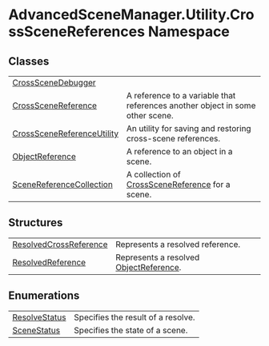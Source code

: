 # AdvancedSceneManager.Utility.CrossSceneReferences Namespace






## Classes
<table>
<tr>
<td><a href="T_AdvancedSceneManager_Utility_CrossSceneReferences_CrossSceneDebugger">CrossSceneDebugger</a></td>
<td> </td></tr>
<tr>
<td><a href="T_AdvancedSceneManager_Utility_CrossSceneReferences_CrossSceneReference">CrossSceneReference</a></td>
<td>A reference to a variable that references another object in some other scene.</td></tr>
<tr>
<td><a href="T_AdvancedSceneManager_Utility_CrossSceneReferences_CrossSceneReferenceUtility">CrossSceneReferenceUtility</a></td>
<td>An utility for saving and restoring cross-scene references.</td></tr>
<tr>
<td><a href="T_AdvancedSceneManager_Utility_CrossSceneReferences_ObjectReference">ObjectReference</a></td>
<td>A reference to an object in a scene.</td></tr>
<tr>
<td><a href="T_AdvancedSceneManager_Utility_CrossSceneReferences_SceneReferenceCollection">SceneReferenceCollection</a></td>
<td>A collection of <a href="T_AdvancedSceneManager_Utility_CrossSceneReferences_CrossSceneReference">CrossSceneReference</a> for a scene.</td></tr>
</table>

## Structures
<table>
<tr>
<td><a href="T_AdvancedSceneManager_Utility_CrossSceneReferences_ResolvedCrossReference">ResolvedCrossReference</a></td>
<td>Represents a resolved reference.</td></tr>
<tr>
<td><a href="T_AdvancedSceneManager_Utility_CrossSceneReferences_ResolvedReference">ResolvedReference</a></td>
<td>Represents a resolved <a href="T_AdvancedSceneManager_Utility_CrossSceneReferences_ObjectReference">ObjectReference</a>.</td></tr>
</table>

## Enumerations
<table>
<tr>
<td><a href="T_AdvancedSceneManager_Utility_CrossSceneReferences_ResolveStatus">ResolveStatus</a></td>
<td>Specifies the result of a resolve.</td></tr>
<tr>
<td><a href="T_AdvancedSceneManager_Utility_CrossSceneReferences_SceneStatus">SceneStatus</a></td>
<td>Specifies the state of a scene.</td></tr>
</table>